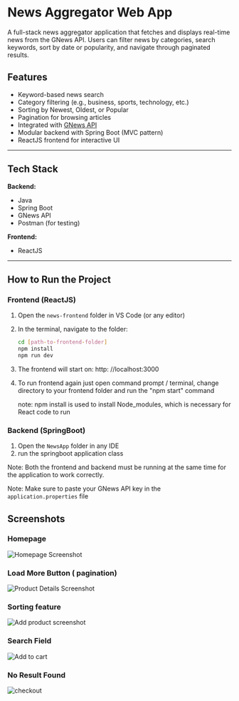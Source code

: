 #  News Aggregator Web App

A full-stack news aggregator application that fetches and displays real-time news from the GNews API. Users can filter news by categories, search keywords, sort by date or popularity, and navigate through paginated results.

## Features

-  Keyword-based news search  
-  Category filtering (e.g., business, sports, technology, etc.)  
-  Sorting by Newest, Oldest, or Popular  
-  Pagination for browsing articles  
-  Integrated with [GNews API](https://gnews.io/)  
-  Modular backend with Spring Boot (MVC pattern)  
-  ReactJS frontend for interactive UI

---

##  Tech Stack

**Backend:**  
- Java  
- Spring Boot  
- GNews API  
- Postman (for testing)

**Frontend:**  
- ReactJS  

---
## How to Run the Project

### Frontend (ReactJS)

1. Open the `news-frontend` folder in VS Code (or any editor)
2. In the terminal, navigate to the folder:
   ```bash
   cd [path-to-frontend-folder]
   npm install
   npm run dev
3. The frontend will start on: http: //localhost:3000
4. To run frontend again just open command prompt / terminal, change directory to your frontend folder and run the "npm start" command

   note: npm install is used to install Node_modules, which is necessary for React code to run

### Backend (SpringBoot)

1. Open the `NewsApp` folder in any IDE
2. run the springboot application class

   
Note: Both the frontend and backend must be running at the same time for the application to work correctly.

Note: Make sure to paste your GNews API key in the `application.properties` file

## Screenshots

### Homepage
![Homepage Screenshot](./outputs/1.png)

### Load More Button ( pagination)
![Product Details Screenshot](./outputs/2.png)

### Sorting feature
![Add product screenshot](./outputs/4.png)

### Search Field
![Add to cart](./outputs/3.png)

### No Result Found
![checkout](./outputs/5.png)

